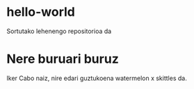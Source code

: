 # hello-world
Sortutako lehenengo repositorioa da
# Nere buruari buruz
 Iker Cabo naiz, nire edari guztukoena watermelon x skittles da.
